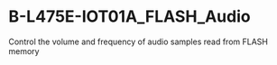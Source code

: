 # B-L475E-IOT01A_FLASH_Audio
Control the volume and frequency of audio samples read from FLASH memory
